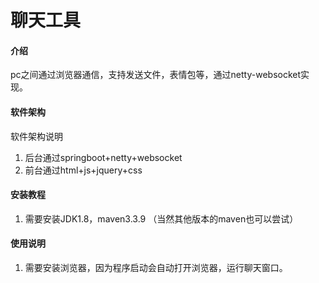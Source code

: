 # 聊天工具

#### 介绍
pc之间通过浏览器通信，支持发送文件，表情包等，通过netty-websocket实现。

#### 软件架构
软件架构说明
1. 后台通过springboot+netty+websocket
2. 前台通过html+js+jquery+css

#### 安装教程
1.  需要安装JDK1.8，maven3.3.9 （当然其他版本的maven也可以尝试）
#### 使用说明
1.  需要安装浏览器，因为程序启动会自动打开浏览器，运行聊天窗口。

